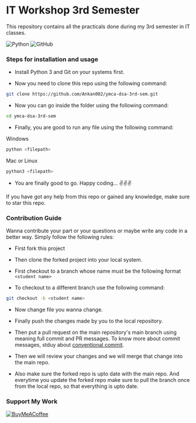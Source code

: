 # IT Workshop 3rd Semester

This repository contains all the practicals done during my 3rd semester in IT classes.

![Python](https://img.shields.io/badge/python-3670A0?style=for-the-badge&logo=python&logoColor=ffdd54)
![GitHub](https://img.shields.io/badge/github-%23121011.svg?style=for-the-badge&logo=github&logoColor=white)

### Steps for installation and usage

- Install Python 3 and Git on your systems first.

- Now you need to clone this repo using the following command:

```bash
git clone https://github.com/Ankan002/ymca-dsa-3rd-sem.git
```

- Now you can go inside the folder using the following command:

```bash
cd ymca-dsa-3rd-sem
```

- Finally, you are good to run any file using the following command:

Windows

```bash
python <filepath>
```

Mac or Linux

```bash
python3 <filepath>
```

- You are finally good to go. Happy coding... ✌️✌️✌️

If you have got any help from this repo or gained any knowledge, make sure to star this repo.

### Contribution Guide

Wanna contribute your part or your questions or maybe write any code in a better way. Simply follow the following rules:

- First fork this project

- Then clone the forked project into your local system.

- First checkout to a branch whose name must be the following format `<student name>`

- To checkout to a different branch use the following command:

```bash
git checkout -b <student name>
```

- Now change file you wanna change.

- Finally push the changes made by you to the local repository.

- Then put a pull request on the main repository's main branch using meaning full commit and PR messages. To know more about commit messages, stduy about [conventional commit](https://kapeli.com/cheat_sheets/Conventional_Commits.docset/Contents/Resources/Documents/index).

- Then we will review your changes and we will merge that change into the main repo.

- Also make sure the forked repo is upto date with the main repo. And everytime you update the forked repo make sure to pull the branch once from the local repo, so that everything is upto date.

### Support My Work

[![BuyMeACoffee](https://img.shields.io/badge/Buy%20Me%20a%20Coffee-ffdd00?style=for-the-badge&logo=buy-me-a-coffee&logoColor=black)](https://buymeacoffee.com/ankan002)
